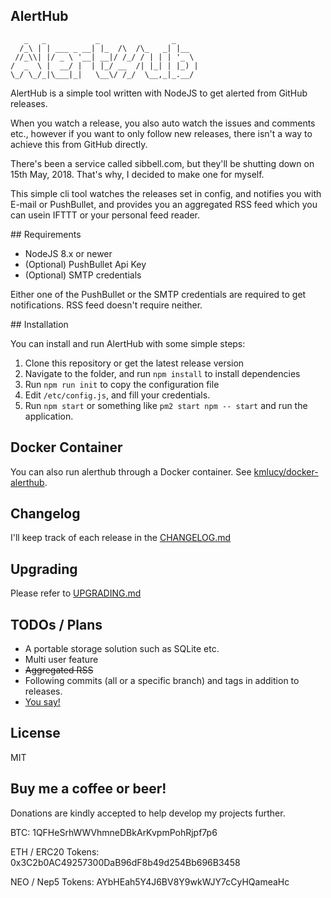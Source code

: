 AlertHub
--------

```
   _   _           _                _
  /_\ | | ___ _ __| |_  /\  /\_   _| |__
 //_\\| |/ _ \ '__| __|/ /_/ / | | | '_ \
/  _  \ |  __/ |  | |_/ __  /| |_| | |_) |
\_/ \_/_|\___|_|   \__\/ /_/  \__,_|_.__/
```

AlertHub is a simple tool written with NodeJS to get alerted from GitHub releases.

When you watch a release, you also auto watch the issues and comments etc., however if you want to only follow new releases, there isn't a way to achieve this from GitHub directly.

There's been a service called sibbell.com, but they'll be shutting down on 15th May, 2018. That's why, I decided to make one for myself.

This simple cli tool watches the releases set in config, and notifies you with E-mail or PushBullet, and provides you an aggregated RSS feed which you can usein IFTTT or your personal feed reader.

## Requirements

* NodeJS 8.x or newer
* (Optional) PushBullet Api Key
* (Optional) SMTP credentials

Either one of the PushBullet or the SMTP credentials are required to get notifications. RSS feed doesn't require neither.

## Installation

You can install and run AlertHub with some simple steps:

1. Clone this repository or get the latest release version
2. Navigate to the folder, and run `npm install` to install dependencies
3. Run `npm run init` to copy the configuration file
4. Edit `/etc/config.js`, and fill your credentials.
5. Run `npm start` or something like `pm2 start npm -- start` and run the application.

## Docker Container

You can also run alerthub through a Docker container. See [kmlucy/docker-alerthub](https://github.com/kmlucy/docker-alerthub).


## Changelog

I'll keep track of each release in the [CHANGELOG.md](./CHANGELOG.md)

## Upgrading

Please refer to [UPGRADING.md](./UPGRADING.md)

## TODOs / Plans

* A portable storage solution such as SQLite etc.
* Multi user feature
* ~~Aggregated RSS~~
* Following commits (all or a specific branch) and tags in addition to releases.
* [You say!](https://github.com/Ardakilic/alerthub/issues/new)

## License

MIT

## Buy me a coffee or beer!

Donations are kindly accepted to help develop my projects further.

BTC: 1QFHeSrhWWVhmneDBkArKvpmPohRjpf7p6

ETH / ERC20 Tokens: 0x3C2b0AC49257300DaB96dF8b49d254Bb696B3458

NEO / Nep5 Tokens: AYbHEah5Y4J6BV8Y9wkWJY7cCyHQameaHc
